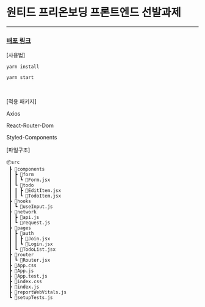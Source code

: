 # 원티드 프리온보딩 프론트엔드 선발과제

<hr>

### [배포 링크](https://wanted-pre-onboarding-frontend-rosy-nu.vercel.app/todo)

[사용법] 

```
yarn install
```

```
yarn start
```
<br/>

[적용 패키지]  
  
Axios 

React-Router-Dom 

Styled-Components 

[파일구조]

```
📦src
 ┣ 📂components
 ┃ ┣ 📂form
 ┃ ┃ ┗ 📜Form.jsx
 ┃ ┗ 📂todo
 ┃ ┃ ┣ 📜EditItem.jsx
 ┃ ┃ ┗ 📜TodoItem.jsx
 ┣ 📂hooks
 ┃ ┗ 📜useInput.js
 ┣ 📂network
 ┃ ┣ 📜api.js
 ┃ ┗ 📜request.js
 ┣ 📂pages
 ┃ ┣ 📂auth
 ┃ ┃ ┣ 📜Join.jsx
 ┃ ┃ ┗ 📜Login.jsx
 ┃ ┗ 📜TodoList.jsx
 ┣ 📂router
 ┃ ┗ 📜Router.jsx
 ┣ 📜App.css
 ┣ 📜App.js
 ┣ 📜App.test.js
 ┣ 📜index.css
 ┣ 📜index.js
 ┣ 📜reportWebVitals.js
 ┗ 📜setupTests.js
```

